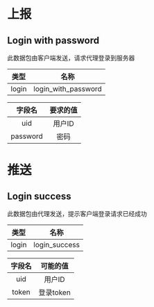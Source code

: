 # 上报

## Login with password

此数据包由客户端发送，请求代理登录到服务器

|  类型  |      名称       |     
|:----:|:-------------:|
| login | login_with_password |

|  字段名   |  要求的值   |     
|:------:|:-------:|
| uid | 用户ID |       
| password | 密码 |       

# 推送

## Login success

此数据包由代理发送，提示客户端登录请求已经成功

|  类型  |      名称      |     
|:----:|:------------:|
| login | login_success |

|  字段名   | 可能的值 |     
|:------:|:----:|
| uid | 用户ID |       
| token | 登录token |       
